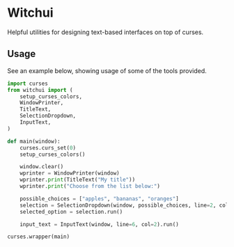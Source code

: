 # Witchui

Helpful utilities for designing text-based interfaces on top of curses.


## Usage

See an example below, showing usage of some of the tools provided.


```python
import curses
from witchui import (
    setup_curses_colors,
    WindowPrinter,
    TitleText,
    SelectionDropdown,
    InputText,
)

def main(window):
    curses.curs_set(0)
    setup_curses_colors()

    window.clear()
    wprinter = WindowPrinter(window)
    wprinter.print(TitleText("My title"))
    wprinter.print("Choose from the list below:")

    possible_choices = ["apples", "bananas", "oranges"]
    selection = SelectionDropdown(window, possible_choices, line=2, col=4)
    selected_option = selection.run()

    input_text = InputText(window, line=6, col=2).run()

curses.wrapper(main)
```
